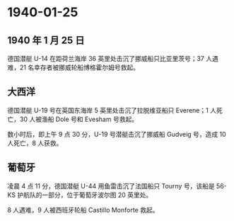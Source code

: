 # 1940-01-25

## 1940 年 1 月 25 日

德国潜艇 U-14 在距荷兰海岸 36 英里处击沉了挪威船只比亚里茨号；37
人遇难，21 名幸存者被挪威轮船博格霍尔姆号救起。

## 大西洋

德国潜艇 U-19 号在英国东海岸 5 英里处击沉了拉脱维亚船只 Everene；1
人死亡，30 人被渔船 Dole 号和 Evesham 号救起。

数小时后，即上午 9 点 30 分，U-19 号潜艇击沉了挪威船 Gudveig 号，造成 10
人死亡，8 人获救。

## 葡萄牙

凌晨 4 点 11 分，德国潜艇 U-44 用鱼雷击沉了法国船只 Tourny 号，该船是
56-KS 护航队的一部分，位于葡萄牙波尔图 20 英里处。

8 人遇难，9 人被西班牙轮船 Castillo Monforte 救起。

